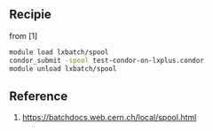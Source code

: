
## Recipie
from [1]
```zsh
module load lxbatch/spool
condor_submit -spool test-condor-on-lxplus.condor
module unload lxbatch/spool
```


## Reference
1. https://batchdocs.web.cern.ch/local/spool.html
